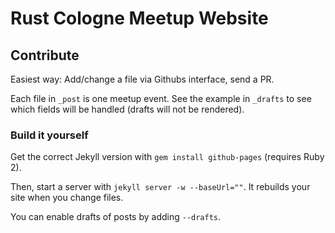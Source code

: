 # Rust Cologne Meetup Website

## Contribute

Easiest way: Add/change a file via Githubs interface, send a PR.

Each file in `_post` is one meetup event. See the example in `_drafts` to see which fields will be handled (drafts will not be rendered).

### Build it yourself

Get the correct Jekyll version with `gem install github-pages` (requires Ruby 2).

Then, start a server with `jekyll server -w --baseUrl=""`. It rebuilds your site when you change files.

You can enable drafts of posts by adding `--drafts`.

